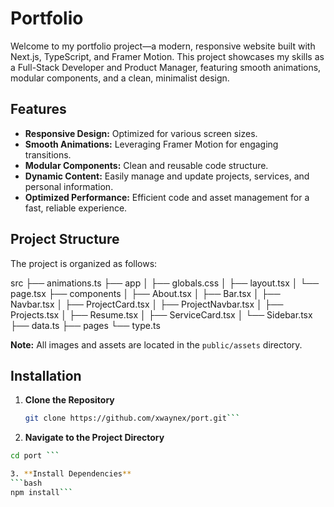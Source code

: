 # Portfolio

Welcome to my portfolio project—a modern, responsive website built with Next.js, TypeScript, and Framer Motion. This project showcases my skills as a Full-Stack Developer and Product Manager, featuring smooth animations, modular components, and a clean, minimalist design.

## Features

- **Responsive Design:** Optimized for various screen sizes.
- **Smooth Animations:** Leveraging Framer Motion for engaging transitions.
- **Modular Components:** Clean and reusable code structure.
- **Dynamic Content:** Easily manage and update projects, services, and personal information.
- **Optimized Performance:** Efficient code and asset management for a fast, reliable experience.

## Project Structure

The project is organized as follows:

src
├── animations.ts
├── app
│   ├── globals.css
│   ├── layout.tsx
│   └── page.tsx
├── components
│   ├── About.tsx
│   ├── Bar.tsx
│   ├── Navbar.tsx
│   ├── ProjectCard.tsx
│   ├── ProjectNavbar.tsx
│   ├── Projects.tsx
│   ├── Resume.tsx
│   ├── ServiceCard.tsx
│   └── Sidebar.tsx
├── data.ts
├── pages
└── type.ts


**Note:** All images and assets are located in the `public/assets` directory.

## Installation

1. **Clone the Repository**

   ```bash
   git clone https://github.com/xwaynex/port.git```

2. **Navigate to the Project Directory**

  ```bash
  cd port ```

3. **Install Dependencies**
  ```bash
  npm install```